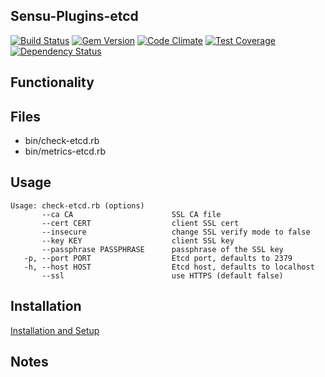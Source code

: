 ## Sensu-Plugins-etcd

[ ![Build Status](https://travis-ci.org/sensu-plugins/sensu-plugins-etcd.svg?branch=master)](https://travis-ci.org/sensu-plugins/sensu-plugins-etcd)
[![Gem Version](https://badge.fury.io/rb/sensu-plugins-etcd.svg)](http://badge.fury.io/rb/sensu-plugins-etcd)
[![Code Climate](https://codeclimate.com/github/sensu-plugins/sensu-plugins-etcd/badges/gpa.svg)](https://codeclimate.com/github/sensu-plugins/sensu-plugins-etcd)
[![Test Coverage](https://codeclimate.com/github/sensu-plugins/sensu-plugins-etcd/badges/coverage.svg)](https://codeclimate.com/github/sensu-plugins/sensu-plugins-etcd)
[![Dependency Status](https://gemnasium.com/sensu-plugins/sensu-plugins-etcd.svg)](https://gemnasium.com/sensu-plugins/sensu-plugins-etcd)

## Functionality

## Files
 * bin/check-etcd.rb
 * bin/metrics-etcd.rb

## Usage

    Usage: check-etcd.rb (options)
           --ca CA                      SSL CA file
           --cert CERT                  client SSL cert
           --insecure                   change SSL verify mode to false
           --key KEY                    client SSL key
           --passphrase PASSPHRASE      passphrase of the SSL key
       -p, --port PORT                  Etcd port, defaults to 2379
       -h, --host HOST                  Etcd host, defaults to localhost
           --ssl                        use HTTPS (default false)

## Installation

[Installation and Setup](http://sensu-plugins.io/docs/installation_instructions.html)

## Notes
